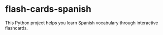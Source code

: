 # flash-cards-spanish
This Python project helps you learn Spanish vocabulary through interactive flashcards.
